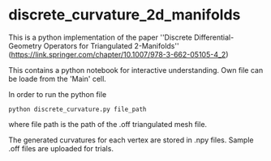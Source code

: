# discrete_curvature_2d_manifolds
This is a python implementation of  the paper ''Discrete Differential-Geometry Operators for Triangulated 2-Manifolds'' (https://link.springer.com/chapter/10.1007/978-3-662-05105-4_2)

This contains a python notebook for interactive understanding. Own file can be loade from the 'Main' cell.

In order to run the python file
```
python discrete_curvature.py file_path
```
where file path is the path of the .off triangulated mesh file.

The generated curvatures for each vertex are stored in .npy files.
Sample .off files are uploaded for trials.
